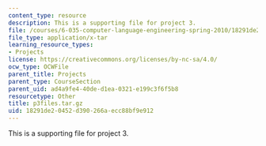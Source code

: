 ```yaml
---
content_type: resource
description: This is a supporting file for project 3.
file: /courses/6-035-computer-language-engineering-spring-2010/18291de20452d390266aecc88bf9e912_p3files.tar.gz
file_type: application/x-tar
learning_resource_types:
- Projects
license: https://creativecommons.org/licenses/by-nc-sa/4.0/
ocw_type: OCWFile
parent_title: Projects
parent_type: CourseSection
parent_uid: ad4a9fe4-40de-d1ea-0321-e199c3f6f5b8
resourcetype: Other
title: p3files.tar.gz
uid: 18291de2-0452-d390-266a-ecc88bf9e912
---
```

This is a supporting file for project 3.